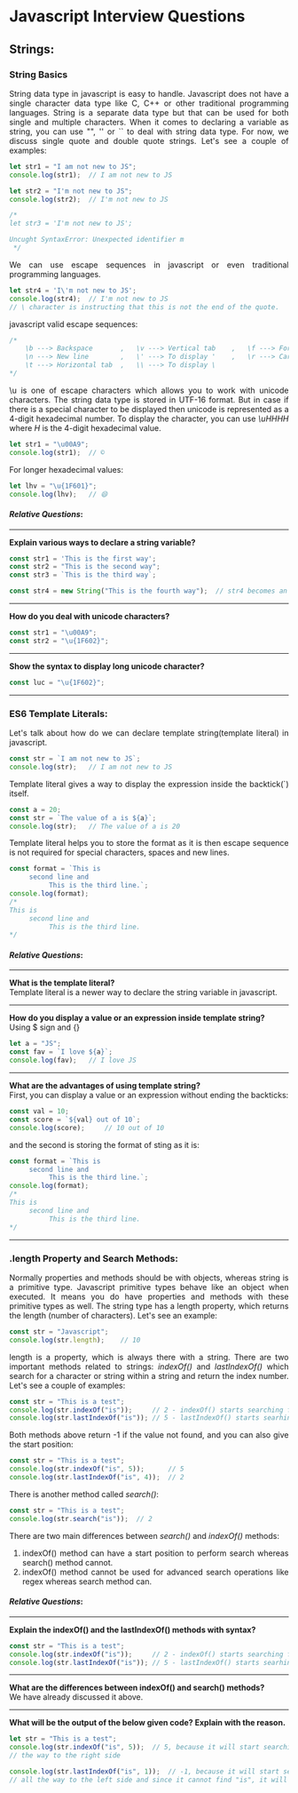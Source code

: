 # Javascript Interview Questions

<div style="text-align: justify">

## Strings:

### String Basics

String data type in javascript is easy to handle. Javascript does not have a single character data type like C, C++
or other traditional programming languages. String is a separate data type but that can be used for both single and 
multiple characters.
When it comes to declaring a variable as string, you can use "", '' or `` to deal with string data type. For now, we
discuss single quote and double quote strings. Let's see a couple of examples:
```javascript
let str1 = "I am not new to JS";
console.log(str1);  // I am not new to JS

let str2 = "I'm not new to JS";
console.log(str2);  // I'm not new to JS

/*
let str3 = 'I'm not new to JS';

Uncught SyntaxError: Unexpected identifier m
 */
```
We can use escape sequences in javascript or even traditional programming languages.
```javascript
let str4 = 'I\'m not new to JS';
console.log(str4);  // I'm not new to JS
// \ character is instructing that this is not the end of the quote.
```
javascript valid escape sequences:
```javascript
/*
    \b ---> Backspace       ,   \v ---> Vertical tab    ,   \f ---> Form feed       ,   \u ---> For unicode
    \n ---> New line        ,   \' ---> To display '    ,   \r ---> Carriage return ,   \" ---> To display "
    \t ---> Horizontal tab  ,   \\ ---> To display \
*/
```
\u is one of escape characters which allows you to work with unicode characters. The string data type is stored in
UTF-16 format. But in case if there is a special character to be displayed then unicode is represented as a 4-digit
hexadecimal number. To display the character, you can use *\uHHHH* where *H* is the 4-digit hexadecimal value.
```javascript
let str1 = "\u00A9";
console.log(str1);  // ©️
```
For longer hexadecimal values:
```javascript
let lhv = "\u{1F601}";
console.log(lhv);   // 😄
```

#### *Relative Questions*:

---

**Explain various ways to declare a string variable?**  
```javascript
const str1 = 'This is the first way';
const str2 = "This is the second way";
const str3 = `This is the third way`;

const str4 = new String("This is the fourth way");  // str4 becomes an object instead of primitive data type
```

---

**How do you deal with unicode characters?**  
```javascript
const str1 = "\u00A9";
const str2 = "\u{1F602}";
```

---

**Show the syntax to display long unicode character?**  
```javascript
const luc = "\u{1F602}";
```

---

### ES6 Template Literals:

Let's talk about how do we can declare template string(template literal) in javascript.
```javascript
const str = `I am not new to JS`;
console.log(str);   // I am not new to JS
```
Template literal gives a way to display the expression inside the backtick(`) itself.
```javascript
const a = 20;
const str = `The value of a is ${a}`;
console.log(str);   // The value of a is 20
```
Template literal helps you to store the format as it is then escape sequence is not required for special characters,
spaces and new lines.
```javascript
const format = `This is
     second line and
          This is the third line.`;
console.log(format);
/*
This is
     second line and
          This is the third line.
*/
```

#### *Relative Questions*:

---

**What is the template literal?**  
Template literal is a newer way to declare the string variable in javascript.

---

**How do you display a value or an expression inside template string?**  
Using $ sign and {}
```javascript
let a = "JS";
const fav = `I love ${a}`;
console.log(fav);   // I love JS
```

---

**What are the advantages of using template string?**  
First, you can display a value or an expression without ending the backticks:
```javascript
const val = 10;
const score = `${val} out of 10`;
console.log(score);     // 10 out of 10
```
and the second is storing the format of sting as it is:
```javascript
const format = `This is
     second line and
          This is the third line.`;
console.log(format);
/*
This is
     second line and
          This is the third line.
*/
```

---

### .length Property and Search Methods:

Normally properties and methods should be with objects, whereas string is a primitive type. Javascript
primitive types behave like an object when executed. It means you do have properties and methods with
these primitive types as well. The string type has a length property, which returns the length (number
of characters). Let's see an example:
```javascript
const str = "Javascript";
console.log(str.length);    // 10
```
length is a property, which is always there with a string. There are two important methods related to
strings: *indexOf()* and *lastIndexOf()* which search for a character or string within a string and 
return the index number. Let's see a couple of examples:
```javascript
const str = "This is a test";
console.log(str.indexOf("is"));     // 2 - indexOf() starts searching from the beginning
console.log(str.lastIndexOf("is")); // 5 - lastIndexOf() starts searhing from the end
```
Both methods above return -1 if the value not found, and you can also give the start position:
```javascript
const str = "This is a test";
console.log(str.indexOf("is", 5));      // 5
console.log(str.lastIndexOf("is", 4));  // 2
```
There is another method called *search()*:
```javascript
const str = "This is a test";
console.log(str.search("is"));  // 2
```
There are two main differences between *search()* and *indexOf()* methods:  
1. indexOf() method can have a start position to perform search whereas search() method cannot.
2. indexOf() method cannot be used for advanced search operations like regex whereas search method can.


#### *Relative Questions*:

---

**Explain the indexOf() and the lastIndexOf() methods with syntax?**
```javascript
const str = "This is a test";
console.log(str.indexOf("is"));     // 2 - indexOf() starts searching from the beginning
console.log(str.lastIndexOf("is")); // 5 - lastIndexOf() starts searhing from the end
```

---

**What are the differences between indexOf() and search() methods?**  
We have already discussed it above.

---

**What will be the output of the below given code? Explain with the reason.**  
```javascript
let str = "This is a test";
console.log(str.indexOf("is", 5));  // 5, because it will start searching from index posiotion number 5 all 
// the way to the right side

console.log(str.lastIndexOf("is", 1));  // -1, because it will start searching from index position number 1
// all the way to the left side and since it cannot find "is", it will return -1
```
</div>
